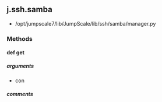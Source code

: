 ## j.ssh.samba

- /opt/jumpscale7/lib/JumpScale/lib/ssh/samba/manager.py

### Methods

#### def get 
##### arguments

- con

##### comments

